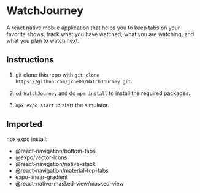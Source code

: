 # WatchJourney

A react native mobile application that helps you to keep tabs on your favorite shows, track what you have watched, what you are watching, and what you plan to watch next.

## Instructions

1. git clone this repo with `git clone https://github.com/jxne00/WatchJourney.git`.

2. `cd WatchJourney` and do `npm install` to install the required packages.

3. `npx expo start` to start the simulator.

## Imported

npx expo install:

- @react-navigation/bottom-tabs
- @expo/vector-icons
- @react-navigation/native-stack
- @react-navigation/material-top-tabs
- expo-linear-gradient
- @react-native-masked-view/masked-view
